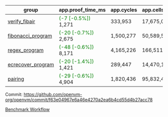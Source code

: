 | group | app.proof_time_ms | app.cycles | app.cells_used | leaf.proof_time_ms | leaf.cycles | leaf.cells_used |
| -- | -- | -- | -- | -- | -- | -- |
| [verify_fibair](https://github.com/openvm-org/openvm/blob/benchmark-results/benchmarks-pr/1581/verify_fibair-f63e04967e6a46e4270a2ea6b4cd55d4b27acc78.md) |<span style='color: green'>(-7 [-0.5%])</span> 1,271 |  333,953 |  17,675,030 |- | - | - |
| [fibonacci_program](https://github.com/openvm-org/openvm/blob/benchmark-results/benchmarks-pr/1581/fibonacci-f63e04967e6a46e4270a2ea6b4cd55d4b27acc78.md) |<span style='color: green'>(-20 [-0.7%])</span> 2,675 |  1,500,277 |  50,589,503 |- | - | - |
| [regex_program](https://github.com/openvm-org/openvm/blob/benchmark-results/benchmarks-pr/1581/regex-f63e04967e6a46e4270a2ea6b4cd55d4b27acc78.md) |<span style='color: green'>(-48 [-0.6%])</span> 8,171 |  4,165,226 |  166,511,152 |- | - | - |
| [ecrecover_program](https://github.com/openvm-org/openvm/blob/benchmark-results/benchmarks-pr/1581/ecrecover-f63e04967e6a46e4270a2ea6b4cd55d4b27acc78.md) |<span style='color: green'>(-20 [-1.4%])</span> 1,421 |  289,447 |  14,470,186 |- | - | - |
| [pairing](https://github.com/openvm-org/openvm/blob/benchmark-results/benchmarks-pr/1581/pairing-f63e04967e6a46e4270a2ea6b4cd55d4b27acc78.md) |<span style='color: green'>(-29 [-0.6%])</span> 4,904 |  1,820,436 |  95,832,407 |- | - | - |


Commit: https://github.com/openvm-org/openvm/commit/f63e04967e6a46e4270a2ea6b4cd55d4b27acc78

[Benchmark Workflow](https://github.com/openvm-org/openvm/actions/runs/14477407219)

